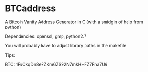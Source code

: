 BTCaddress
==========

A Bitcoin Vanity Address Generator in C (with a smidgin of help from python)

Dependencies: openssl, gmp, python2.7

You will probably have to adjust library paths in the makefile

Tips:

BTC:    1FuCkqDn8e2ZKm6ZS92N7mkHHFZ7Fna7U6
